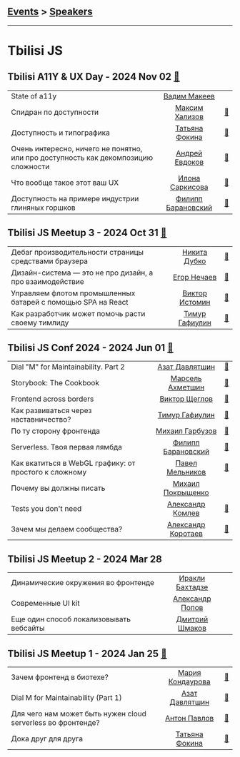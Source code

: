 ## [Events](../README.md) > [Speakers](../speakers.md)
---

# Tbilisi JS

## Tbilisi A11Y &amp; UX Day - 2024 Nov 02 [:movie_camera:](https://youtu.be/TRn2gNBKZgg)
| | | |
| --- | :---: | --- |
| State of a11y  |  [Вадим Макеев](../../speakers/Вадим%20Макеев.md)  |    |
| Спидран по доступности  |  [Максим Хализов](../../speakers/Максим%20Хализов.md)  | [:notebook:](https://docs.google.com/presentation/d/1cOaSTntFbgmohVTO6drP0FU4HzrQ2PT_rkqkQtYyCUE/edit?usp=drivesdk)   |
| Доступность и типографика  |  [Татьяна Фокина](../../speakers/Татьяна%20Фокина.md)  | [:notebook:](https://tatianafokina.github.io/talks/a11y-and-typography/)   |
| Очень интересно, ничего не понятно, или про доступность как декомпозицию сложности  |  [Андрей Евдоков](../../speakers/Андрей%20Евдоков.md)  | [:notebook:](https://t.me/tbilisi_js_chat/12128)   |
| Что вообще такое этот ваш UX  |  [Илона Саркисова](../../speakers/Илона%20Саркисова.md)  | [:notebook:](https://www.figma.com/proto/oKCSJK2wLRj0sPmGqzRjRA/Decks?page-id=1289%3A121&node-id=1289-122&scaling=scale-down-width&content-scaling=fixed&t=ayjbhNiupwdVPazx-1)   |
| Доступность на примере индустрии глиняных горшков  |  [Филипп Барановский](../../speakers/Филипп%20Барановский.md)  | [:notebook:](https://t.me/tbilisi_js_chat/12147)   |
## Tbilisi JS Meetup 3 - 2024 Oct 31 [:movie_camera:](https://youtu.be/utg5WbzlN80)
| | | |
| --- | :---: | --- |
| Дебаг производительности страницы средствами браузера  |  [Никита Дубко](../../speakers/Никита%20Дубко.md)  | [:notebook:](https://t.me/tbilisi_js_chat/11885)   |
| Дизайн-система — это не про дизайн, а про взаимодействие  |  [Егор Нечаев](../../speakers/Егор%20Нечаев.md)  | [:notebook:](https://t.me/tbilisi_js_chat/11886)   |
| Управляем флотом промышленных батарей с помощью SPA на React  |  [Виктор Истомин](../../speakers/Виктор%20Истомин.md)  | [:notebook:](https://t.me/tbilisi_js_chat/11896)   |
| Как разработчик может помочь расти своему тимлиду  |  [Тимур Гафиулин](../../speakers/Тимур%20Гафиулин.md)  | [:notebook:](https://tgafiulin.github.io/openconf_2024/)   |
## Tbilisi JS Conf 2024 - 2024 Jun 01 [:movie_camera:](https://youtu.be/gDP3WcDVImo)
| | | |
| --- | :---: | --- |
| Dial &quot;M&quot; for Maintainability. Part 2  |  [Азат Давлятшин](../../speakers/Азат%20Давлятшин.md)  | [:notebook:](https://azatdavliatshin.github.io/dial-m-for-maintainability-part-2/)   |
| Storybook: The Cookbook  |  [Марсель Ахметшин](../../speakers/Марсель%20Ахметшин.md)  | [:notebook:](https://t.me/tbilisi_js_chat/6952)   |
| Frontend across borders  |  [Виктор Щеглов](../../speakers/Виктор%20Щеглов.md)  | [:notebook:](https://t.me/tbilisi_js_chat/6952)   |
| Как развиваться через наставничество?  |  [Тимур Гафиулин](../../speakers/Тимур%20Гафиулин.md)  | [:notebook:](https://tgafiulin.github.io/tbilisijs_2024/)   |
| По ту сторону фронтенда  |  [Михаил Гарбузов](../../speakers/Михаил%20Гарбузов.md)  | [:notebook:](https://t.me/tbilisi_js_chat/6952)   |
| Serverless. Твоя первая лямбда  |  [Филипп Барановский](../../speakers/Филипп%20Барановский.md)  | [:notebook:](https://t.me/tbilisi_js_chat/6952)   |
| Как вкатиться в WebGL графику: от простого к сложному  |  [Павел Мельников](../../speakers/Павел%20Мельников.md)  | [:notebook:](https://t.me/tbilisi_js_chat/6952)   |
| Почему вы должны писать  |  [Михаил Покрыщенко](../../speakers/Михаил%20Покрыщенко.md)  |    |
| Tests you don&#39;t need  |  [Александр Комлев](../../speakers/Александр%20Комлев.md)  | [:notebook:](https://t.me/tbilisi_js_chat/6952)   |
| Зачем мы делаем сообщества?  |  [Александр Коротаев](../../speakers/Александр%20Коротаев.md)  | [:notebook:](https://lekzd.ru/presentations/communities_tbilisijs/)   |
## Tbilisi JS Meetup 2 - 2024 Mar 28 
| | | |
| --- | :---: | --- |
| Динамические окружения во фронтенде  |  [Иракли Бахтадзе](../../speakers/Иракли%20Бахтадзе.md)  |    |
| Современные UI kit  |  [Александр Попов](../../speakers/Александр%20Попов.md)  |    |
| Еще один способ локализовывать вебсайты  |  [Дмитрий Шмаков](../../speakers/Дмитрий%20Шмаков.md)  |    |
## Tbilisi JS Meetup 1 - 2024 Jan 25 [:movie_camera:](https://youtu.be/ZO3aPtUoB6Y)
| | | |
| --- | :---: | --- |
| Зачем фронтенд в биотехе?  |  [Мария Кондаурова](../../speakers/Мария%20Кондаурова.md)  | [:notebook:](https://t.me/tbilisi_js_chat/2373)   |
| Dial M for Maintainability (Part 1)  |  [Азат Давлятшин](../../speakers/Азат%20Давлятшин.md)  | [:notebook:](https://t.me/tbilisi_js_chat/2370)   |
| Для чего нам может быть нужен cloud serverless во фронтенде?  |  [Антон Павлов](../../speakers/Антон%20Павлов.md)  | [:notebook:](https://t.me/tbilisi_js_chat/2374)   |
| Дока друг для друга  |  [Татьяна Фокина](../../speakers/Татьяна%20Фокина.md)  | [:notebook:](https://t.me/tbilisi_js_chat/2370)   |
